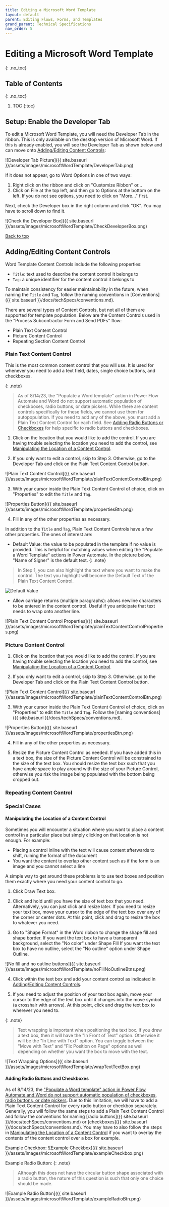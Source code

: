 ```yaml
---
title: Editing a Microsoft Word Template
layout: default
parent: Editing Flows, Forms, and Templates
grand_parent: Technical Specifications
nav_order: 5
---
```


# Editing a Microsoft Word Template
{: .no_toc}

## Table of Contents
{: .no_toc}

1. TOC
{:toc}

## Setup: Enable the Developer Tab

To edit a Microsoft Word Template, you will need the Developer Tab in the ribbon. This is only available on the desktop version of Microsoft Word. If this is already enabled, you will see the Developer Tab as shown below and can move onto [Adding/Editing Content Controls](#addingediting-content-controls):

![Developer Tab Picture]({{ site.baseurl }}/assets/images/microsoftWordTemplate/DeveloperTab.png)

If it does not appear, go to Word Options in one of two ways:
1. Right click on the ribbon and click on "Customize Ribbon" or...
2. Click on File at the top left, and then go to Options at the bottom on the left. If you do not see options, you need to click on "More..." first.

Next, check the Developer box in the right column and click "OK". You may have to scroll down to find it.

![Check the Developer Box]({{ site.baseurl }}/assets/images/microsoftWordTemplate/CheckDeveloperBox.png)

[Back to top](#top)

## Adding/Editing Content Controls
Word Template Content Controls include the following properties:

* `Title`: text used to describe the content control it belongs to
* `Tag`: a unique identifier for the content control it belongs to

To maintain consistency for easier maintainability in the future, when naming the `Title` and `Tag`, follow the naming conventions in [Conventions]({{ site.baseurl }}/docs/techSpecs/conventions.md). 

There are several types of Content Controls, but not all of them are supported for template population. Below are the Content Controls used in the "Process Subcontractor Form and Send PDFs" flow:

* Plain Text Content Control
* Picture Content Control 
* Repeating Section Content Control

### Plain Text Content Control

This is the most common content control that you will use. It is used for whenever you need to add a text field, dates, single choice buttons, and checkboxes. 

{: .note} 
> As of 8/14/23, the "Populate a Word template" action in Power Flow Automate and Word do not support automatic population of checkboxes, radio buttons, or date pickers. While there are content controls specifically for these fields, we cannot use them for autopopulation. If you need to add any of the above, you must add a Plain Text Content Control for each field. See [Adding Radio Buttons or Checkboxes](#adding-radio-buttons-and-checkboxes) for help specific to radio buttons and checkboxes.

1. Click on the location that you would like to add the control. If you are having trouble selecting the location you need to add the control, see [Manipulating the Location of a Content Control](#manipulating-the-location-of-a-content-control).

2. If you only want to edit a control, skip to Step 3. Otherwise, go to the Developer Tab and click on the Plain Text Content Control button. 

![Plain Text Content Control]({{ site.baseurl }}/assets/images/microsoftWordTemplate/plainTextContentControlBtn.png)

3. With your cursor inside the Plain Text Content Control of choice, click on "Properties" to edit the `Title` and `Tag`. 

![Properties Button]({{ site.baseurl }}/assets/images/microsoftWordTemplate/propertiesBtn.png)

4. Fill in any of the other properties as necessary. 

In addition to the `Title` and `Tag`, Plain Text Content Controls have a few other properties. The ones of interest are:

* Default Value: the value to be populated in the template if no value is provided. This is helpful for matching values when editing the "Populate a Word Template" actions in Power Automate. In the picture below, "Name of Signer" is the default text. 
{: .note}
> In Step 1, you can also highlight the text where you want to make the control. The text you highlight will become the Default Text of the Plain Text Content Control. 

![Default Value](/assets/images/microsoftWordTemplate/defaultText.png)

* Allow carriage returns (multiple paragraphs): allows newline characters to be entered in the content control. Useful if you anticipate that text needs to wrap onto another line. 

![Plain Text Content Control Properties]({{ site.baseurl }}/assets/images/microsoftWordTemplate/plainTextContentControlProperties.png)

### Picture Content Control

1. Click on the location that you would like to add the control. If you are having trouble selecting the location you need to add the control, see [Manipulating the Location of a Content Control](#manipulating-the-location-of-a-content-control).

2. If you only want to edit a control, skip to Step 3. Otherwise, go to the Developer Tab and click on the Plain Text Content Control button. 

![Plain Text Content Control]({{ site.baseurl }}/assets/images/microsoftWordTemplate/plainTextContentControlBtn.png)

3. With your cursor inside the Plain Text Content Control of choice, click on "Properties" to edit the `Title` and `Tag`. Follow the [naming conventions]({{ site.baseurl }}/docs/techSpecs/conventions.md).

![Properties Button]({{ site.baseurl }}/assets/images/microsoftWordTemplate/propertiesBtn.png)

4. Fill in any of the other properties as necessary.

5. Resize the Picture Content Control as needed. If you have added this in a text box, the size of the Picture Content Control will be constrained to the size of the text box. You should resize the text box such that you have ample space to play around with the size of your Picture Control, otherwise you risk the image being populated with the bottom being cropped out.

### Repeating Content Control

### Special Cases

#### Manipulating the Location of a Content Control

Sometimes you will encounter a situation where you want to place a content control in a particular place but simply clicking on that location is not enough. For example:

* Placing a control inline with the text will cause content afterwards to shift, ruining the format of the document
* You want the content to overlap other content such as if the form is an image and you cannot select a line

A simple way to get around these problems is to use text boxes and position them exactly where you need your content control to go. 

1. Click Draw Text box.

2. Click and hold until you have the size of text box that you need. Alternatively, you can just click and resize later. If you need to resize your text box, move your cursor to the edge of the text box over any of the corner or center dots. At this point, click and drag to resize the box to whatever you need. 

3. Go to "Shape Format" in the Word ribbon to change the shape fill and shape border. If you want the text box to have a transparent background, select the "No color" under Shape Fill If you want the text box to have no outline, select the "No outline" option under Shape Outline. 

![No fill and no outline buttons]({{ site.baseurl }}/assets/images/microsoftWordTemplate/noFillNoOutlineBtns.png)

4. Click within the text box and add your content control as indicated in [Adding/Editing Content Controls](#addingediting-content-controls).

5. If you need to adjust the position of your text box again, move your cursor to the edge of the text box until it changes into the move symbol (a crosshair with arrows). At this point, click and drag the text box to wherever you need to. 

{: .note}
> Text wrapping is important when positioning the text box. If you drew a text box, then it will have the "In Front of Text" option. Otherwise it will be the "In Line with Text" option. You can toggle between the "Move with Text" and "Fix Position on Page" options as well depending on whether you want the box to move with the text.

![Text Wrapping Options]({{ site.baseurl }}/assets/images/microsoftWordTemplate/wrapTextTextBox.png)

#### Adding Radio Buttons and Checkboxes

As of 8/14/23, the ["Populate a Word template" action in Power Flow Automate and Word do not support automatic population of checkboxes, radio buttons, or date pickers](https://learn.microsoft.com/en-us/connectors/wordonlinebusiness/#createfileitem). Due to this limitation, we will have to add a Plain Text Content Control for every radio button or checkbox separately. Generally, you will follow the same steps to add a Plain Text Content Control and follow the conventions for naming [radio buttons]({{ site.baseurl }}/docs/techSpecs/conventions.md) or [checkboxes]({{ site.baseurl }}/docs/techSpecs/conventions.md). You may have to also follow the steps in [Manipulating the Location of a Content Control](#manipulating-the-location-of-a-control) if you want to overlay the contents of the content control over a box for example. 

Example Checkbox:
![Example Checkbox]({{ site.baseurl }}/assets/images/microsoftWordTemplate/exampleCheckbox.png)

Example Radio Button:
{: .note}
> Although this does not have the circular button shape associated with a radio button, the nature of this question is such that only one choice should be made.

![Example Radio Button]({{ site.baseurl }}/assets/images/microsoftWordTemplate/exampleRadioBtn.png)
